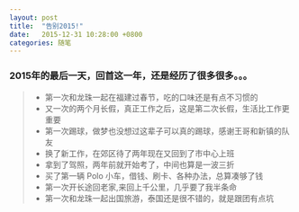 ```yaml
---
layout: post
title:  "告别2015!"
date:   2015-12-31 10:28:00 +0800
categories: 随笔
---
```


### 2015年的最后一天，回首这一年，还是经历了很多很多。。。

> - 第一次和龙珠一起在福建过春节，吃的口味还是有点不习惯的
> - 又一次的两个月长假，真正工作之后，这是第二次长假，生活比工作更重要
> - 第一次踢球，做梦也没想过这辈子可以真的踢球，感谢王哥和新镇的队友
> - 换了新工作，在郊区待了两年现在又回到了市中心上班
> - 拿到了驾照，两年前就开始考了，中间也算是一波三折
> - 买了第一辆 Polo 小车，借钱、刷卡、各种办法，总算凑够了钱
> - 第一次开长途回老家,来回上千公里，几乎要了我半条命
> - 第一次和龙珠一起出国旅游，泰国还是很不错的，就是跟团有点坑